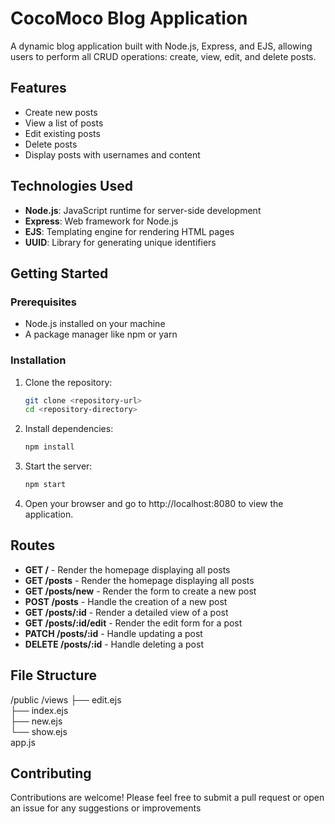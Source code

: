 # CocoMoco Blog Application

A dynamic blog application built with Node.js, Express, and EJS, allowing users to perform all CRUD operations: create, view, edit, and delete posts.

## Features

- Create new posts
- View a list of posts
- Edit existing posts
- Delete posts
- Display posts with usernames and content

## Technologies Used

- **Node.js**: JavaScript runtime for server-side development
- **Express**: Web framework for Node.js
- **EJS**: Templating engine for rendering HTML pages
- **UUID**: Library for generating unique identifiers

## Getting Started

### Prerequisites

- Node.js installed on your machine
- A package manager like npm or yarn

### Installation

1. Clone the repository:

   ```bash
   git clone <repository-url>
   cd <repository-directory>
   
2. Install dependencies:

   ```bash
   npm install
   
3. Start the server:

   ```bash
   npm start

4. Open your browser and go to http://localhost:8080 to view the application.

## Routes

- **GET /** - Render the homepage displaying all posts
- **GET /posts** - Render the homepage displaying all posts
- **GET /posts/new** - Render the form to create a new post
- **POST /posts** - Handle the creation of a new post
- **GET /posts/:id** - Render a detailed view of a post
- **GET /posts/:id/edit** - Render the edit form for a post
- **PATCH /posts/:id** - Handle updating a post
- **DELETE /posts/:id** - Handle deleting a post

## File Structure
/public
/views
  ├── edit.ejs <br>
  ├── index.ejs <br>
  ├── new.ejs <br>
  └── show.ejs <br>
app.js


## Contributing
Contributions are welcome! Please feel free to submit a pull request or open an issue for any suggestions or improvements
